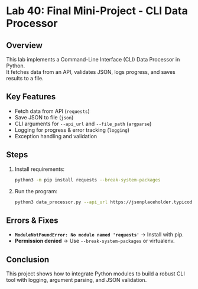 # Lab 40: Final Mini-Project - CLI Data Processor

## Overview
This lab implements a Command-Line Interface (CLI) Data Processor in Python.  
It fetches data from an API, validates JSON, logs progress, and saves results to a file.

## Key Features
- Fetch data from API (`requests`)
- Save JSON to file (`json`)
- CLI arguments for `--api_url` and `--file_path` (`argparse`)
- Logging for progress & error tracking (`logging`)
- Exception handling and validation

## Steps
1. Install requirements:
   ```bash
   python3 -m pip install requests --break-system-packages
   ```
2. Run the program:
   ```bash
   python3 data_processor.py --api_url https://jsonplaceholder.typicode.com/posts --file_path output.json
   ```

## Errors & Fixes
- **`ModuleNotFoundError: No module named 'requests'`** → Install with pip.
- **Permission denied** → Use `--break-system-packages` or virtualenv.

## Conclusion
This project shows how to integrate Python modules to build a robust CLI tool with logging, argument parsing, and JSON validation.

